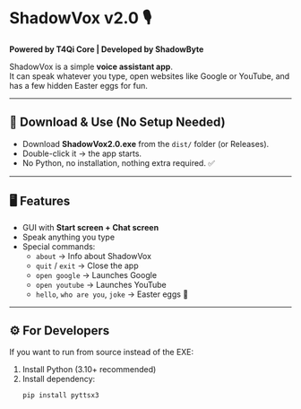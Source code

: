 # ShadowVox v2.0 🎙️

**Powered by T4Qi Core | Developed by ShadowByte**

ShadowVox is a simple **voice assistant app**.  
It can speak whatever you type, open websites like Google or YouTube, and has a few hidden Easter eggs for fun.  

---

## 🔽 Download & Use (No Setup Needed)
- Download **ShadowVox2.0.exe** from the `dist/` folder (or Releases).  
- Double-click it → the app starts.  
- No Python, no installation, nothing extra required. ✅  

---

## 🖥️ Features
- GUI with **Start screen + Chat screen**  
- Speak anything you type  
- Special commands:  
  - `about` → Info about ShadowVox  
  - `quit` / `exit` → Close the app  
  - `open google` → Launches Google  
  - `open youtube` → Launches YouTube  
  - `hello`, `who are you`, `joke` → Easter eggs 🎉  

---

## ⚙️ For Developers
If you want to run from source instead of the EXE:  
1. Install Python (3.10+ recommended)  
2. Install dependency:
   ```bash
   pip install pyttsx3
